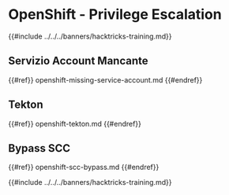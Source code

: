 # OpenShift - Privilege Escalation

{{#include ../../../banners/hacktricks-training.md}}

## Servizio Account Mancante

{{#ref}}
openshift-missing-service-account.md
{{#endref}}

## Tekton

{{#ref}}
openshift-tekton.md
{{#endref}}

## Bypass SCC

{{#ref}}
openshift-scc-bypass.md
{{#endref}}



{{#include ../../../banners/hacktricks-training.md}}
